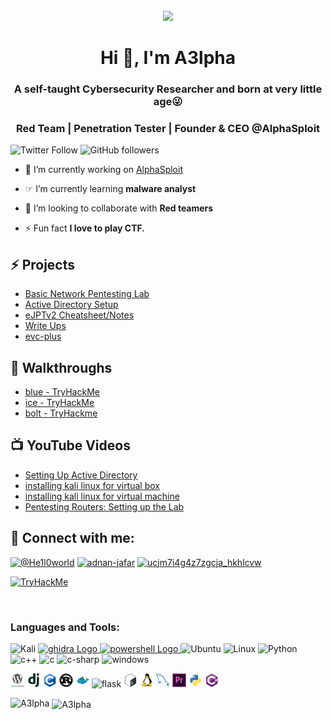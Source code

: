 <img src="https://komarev.com/ghpvc/?username=A3lpha&style=flat-square&color=blue" alt=""/>


<div id="header" align="center">
  <img src="https://media1.giphy.com/media/cpAGF6uxLw93uuQNNJ/giphy.gif" width="100"/>
</div>

<h1 align="center">Hi 👋, I'm A3lpha </h1>
<h3 align="center">A self-taught Cybersecurity Researcher and born at very little age😜</h3>
<h3 align="center">Red Team | Penetration Tester | Founder & CEO @AlphaSploit</h3>

![Twitter Follow](https://img.shields.io/twitter/follow/He1l0world?label=He1l0world&logo=twitter&style=for-the-badge)
![GitHub followers](https://img.shields.io/github/followers/A3lpha?logo=GitHub&style=for-the-badge)

- 🔭 I’m currently working on [AlphaSploit](https://www.youtube.com/@al3phasploit)

- ☞ I’m currently learning **malware analyst**

- 👯 I’m looking to collaborate with **Red teamers**

- ⚡ Fun fact **I love to play CTF.**
## :zap: Projects

- [Basic Network Pentesting Lab](https://github.com/A3lpha/PROJECTS/tree/main/network-lab)
- [Active Directory Setup](https://github.com/A3lpha/PROJECTS/tree/main/active_directory)
- [eJPTv2 Cheatsheet/Notes](https://github.com/A3lpha/ejptv2)
- [Write Ups](https://github.com/A3lpha/Write-Ups)
- [evc-plus](https://github.com/A3lpha/evc-plus)

## 🚶 Walkthroughs

- [blue - TryHackMe](https://github.com/A3lpha/Write-Ups/blob/main/TryHackMe/blue/blue.md)
- [ice - TryHackMe](https://github.com/A3lpha/Write-Ups/edit/main/TryHackMe/ice.md)
- [bolt - TryHackme](https://github.com/A3lpha/Write-Ups/blob/main/TryHackMe/Bolt/README.md)

## 📺  YouTube Videos

- [Setting Up Active Directory](https://www.youtube.com/)
- [installing kali linux for virtual box](https://www.youtube.com/)
- [installing kali linux for virtual machine](https://youtube)
- [Pentesting Routers: Setting up the Lab](https://youtube)

## 🤳 Connect with me:
<a href="https://twitter.com/@He1l0world" target="blank">
<img src="https://cdn.jsdelivr.net/npm/simple-icons@3.0.1/icons/twitter.svg" alt="@He1l0world" height="22" width="22" /></a>
<a href="https://linkedin.com/in/adnan-jafar" target="blank">
<img src="https://cdn.jsdelivr.net/npm/simple-icons@3.0.1/icons/linkedin.svg" alt="adnan-jafar" height="22" width="22" /></a>
<a href="https://www.youtube.com/@al3phasploit" target="blank">
<img src="https://cdn.jsdelivr.net/npm/simple-icons@3.0.1/icons/youtube.svg" alt="ucjm7i4g4z7zgcja_hkhlcvw" height="22" width="22" /></a>

[![TryHackMe](https://img.shields.io/badge/-TryHackMe-212C42?logo=TryHackMe)](https://tryhackme.com/p/Al3pha)

<br />

### Languages and Tools:
![Kali](https://img.shields.io/badge/Kali_Linux-557C94?style=for-the-badge&logo=kali-linux&logoColor=white)
<a href="https://ghidra-sre.org/">
  <img width="30" title="ghidra" alt="ghidra Logo" src="https://github.com/A3lpha/logos-and-badges/blob/main/ghidra.png">
</a>
<a href="powershell">
  <img width="70" title="powershell" alt="powershell Logo" src="https://github.com/A3lpha/logos-and-badges/blob/main/powershell-2-400x225.png">
</a>
![Ubuntu](https://img.shields.io/badge/Ubuntu-E95420?style=for-the-badge&logo=ubuntu&logoColor=white)
![Linux](https://img.shields.io/badge/Linux-FCC624?style=for-the-badge&logo=linux&logoColor=black)
![Python](https://img.shields.io/badge/python_3.10-3670A0?style=for-the-badge&logo=python&logoColor=ffdd54)
![c++](https://img.shields.io/badge/C%2B%2B-00599C?style=for-the-badge&logo=c%2B%2B&logoColor=white)
![c](https://img.shields.io/badge/C-00599C?style=for-the-badge&logo=c&logoColor=white)
![c-sharp](https://img.shields.io/badge/C%23-239120?style=for-the-badge&logo=c-sharp&logoColor=white)
![windows](https://img.shields.io/badge/Windows-0078D6?style=for-the-badge&logo=windows&logoColor=white)



<p align="left">
  




  
  <img src="https://github.com/devicons/devicon/blob/master/icons/wordpress/wordpress-original.svg" alt="wordpress" width="22" height="22"/> 
  <img src="https://github.com/devicons/devicon/blob/master/icons/django/django-plain.svg" alt="django" width="22" height="22"/> 
  <img src="https://github.com/devicons/devicon/blob/master/icons/c/c-original.svg" alt="c" width="22" height="22"/>
  <img src="https://github.com/devicons/devicon/blob/master/icons/rust/rust-plain.svg" alt="rust" width="22" height="22"/> 
  <img src="https://github.com/devicons/devicon/blob/master/icons/docker/docker-original.svg" alt="docker" width="22" height="22"/>
  <img src="https://www.vectorlogo.zone/logos/pocoo_flask/pocoo_flask-icon.svg" alt="flask" width="22" height="22"/>
  <img src="https://github.com/devicons/devicon/blob/master/icons/bash/bash-original.svg" alt="bash" width="22" height="22"/>
  
  <img src="https://github.com/devicons/devicon/blob/master/icons/linux/linux-original.svg" alt="linux" width="22" height="22"/>
  <img src="https://github.com/devicons/devicon/blob/master/icons/mysql/mysql-original.svg" alt="mysql" width="22" height="22"/>
  <img src="https://github.com/devicons/devicon/blob/master/icons/premierepro/premierepro-original.svg" alt="premierepro" width="22" height="22"/>
  <img src="https://github.com/devicons/devicon/blob/master/icons/python/python-original.svg" alt="python" width="22" height="22"/>
 
  <img src="https://github.com/devicons/devicon/blob/master/icons/csharp/csharp-original.svg" alt="csharp" width="22" height="22"/>
</p>

<p><img align="left" src="https://github-readme-stats.vercel.app/api/top-langs/?username=A3lpha&layout=compact&hide=html" alt="A3lpha" /></p>

<p>&nbsp;<img align="center" src="https://github-readme-stats.vercel.app/api?username=A3lpha&show_icons=true" alt="A3lpha" /></p>


